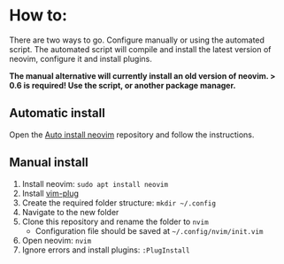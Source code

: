 # How to:
There are two ways to go. Configure manually or using the automated script. The automated script will compile and install the latest version of neovim, configure it and install plugins.

**The manual alternative will currently install an old version of neovim. > 0.6 is required! Use the script, or another package manager.**

## Automatic install
Open the [Auto install neovim](https://github.com/etokheim/auto-install-neovim-for-pi) repository and follow the instructions.

## Manual install
1. Install neovim: `sudo apt install neovim`
2. Install [vim-plug](https://github.com/junegunn/vim-plug)
3. Create the required folder structure: `mkdir ~/.config`
4. Navigate to the new folder
5. Clone this repository and rename the folder to `nvim`
   - Configuration file should be saved at `~/.config/nvim/init.vim`
6. Open neovim: `nvim`
7. Ignore errors and install plugins: `:PlugInstall`

